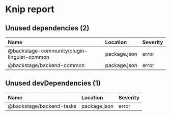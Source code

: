 # Knip report

## Unused dependencies (2)

| Name                                        | Location     | Severity |
| :------------------------------------------ | :----------- | :------- |
| @backstage-community/plugin-linguist-common | package.json | error    |
| @backstage/backend-common                   | package.json | error    |

## Unused devDependencies (1)

| Name                     | Location     | Severity |
| :----------------------- | :----------- | :------- |
| @backstage/backend-tasks | package.json | error    |
